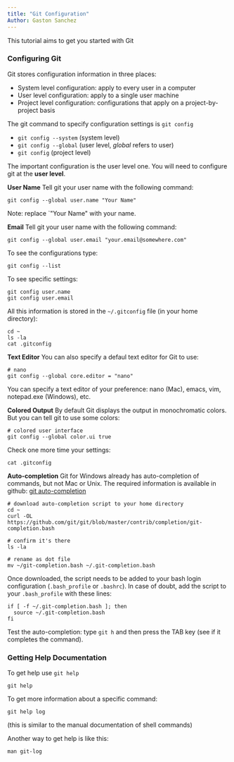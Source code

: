 ```yaml
---
title: "Git Configuration"
Author: Gaston Sanchez
---
```


This tutorial aims to get you started with Git


### Configuring Git

Git stores configuration information in three places:

- System level configuration: apply to every user in a computer
- User level configuration: apply to a single user machine 
- Project level configuration: configurations that apply on a project-by-project basis

The git command to specify configuration settings is `git config`

- `git config --system` (system level)
- `git config --global` (user level, _global_ refers to user)
- `git config` (project level)

The important configuration is the user level one. You will need to configure git at the __user level__. 

__User Name__
Tell git your user name with the following command:
```
git config --global user.name "Your Name"
```
Note: replace `"Your Name" with your name.

__Email__
Tell git your user name with the following command:
```
git config --global user.email "your.email@somewhere.com"
```

To see the configurations type:
```
git config --list
```

To see specific settings:
```
git config user.name
git config user.email
```

All this information is stored in the `~/.gitconfig` file (in your home directory):
```
cd ~
ls -la
cat .gitconfig
```
__Text Editor__
You can also specify a defaul text editor for Git to use:
```
# nano
git config --global core.editor = "nano"
```
You can specify a text editor of your preference: nano (Mac), emacs, vim, notepad.exe (Windows), etc.

__Colored Output__
By default Git displays the output in monochromatic colors. But you can tell git to use some colors:
```
# colored user interface
git config --global color.ui true
```
Check one more time your settings:
```
cat .gitconfig
```

__Auto-completion__
Git for Windows already has auto-completion of commands, but not Mac or Unix. The required information is available in github: [git auto-completion](https://git-scm.com/book/en/v1/Git-Basics-Tips-and-Tricks#Auto-Completion)

```
# download auto-completion script to your home directory
cd ~
curl -OL https://github.com/git/git/blob/master/contrib/completion/git-completion.bash

# confirm it's there
ls -la

# rename as dot file
mv ~/git-completion.bash ~/.git-completion.bash
```

Once downloaded, the script needs to be added to your bash login configuration (`.bash_profile` or `.bashrc`). In case of doubt, add the script to your `.bash_profile` with these lines:
```
if [ -f ~/.git-completion.bash ]; then
  source ~/.git-completion.bash
fi
```

Test the auto-completion: type `git h` and then press the TAB key (see if it completes the command).


### Getting Help Documentation

To get help use `git help`
```
git help
```

To get more information about a specific command:
```
git help log
```
(this is similar to the manual documentation of shell commands)

Another way to get help is like this:
```
man git-log
```